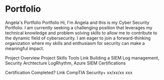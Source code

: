 # Portfolio
Angela's Portfolio
Portfolio
Hi, I'm Angela and this is my Cyber Security Portfolio. I am currently seeking a challenging position that leverages my technical knowledge and problem solving skills to allow me to contribute to the dynamic field of cybersecurity. I am eager to join a forward-thinking organization where my skills and enthusiasm for security can make a meaningful impact.

Project Overview
Project	Skills	Tools	Link
Building a SIEM	Log management, Security Archtecture	LogRhythm, Azure	SIEM
Certifications


Certification	Completed?	Link
CompTIA Security+	xx/xx/xx	xxx
